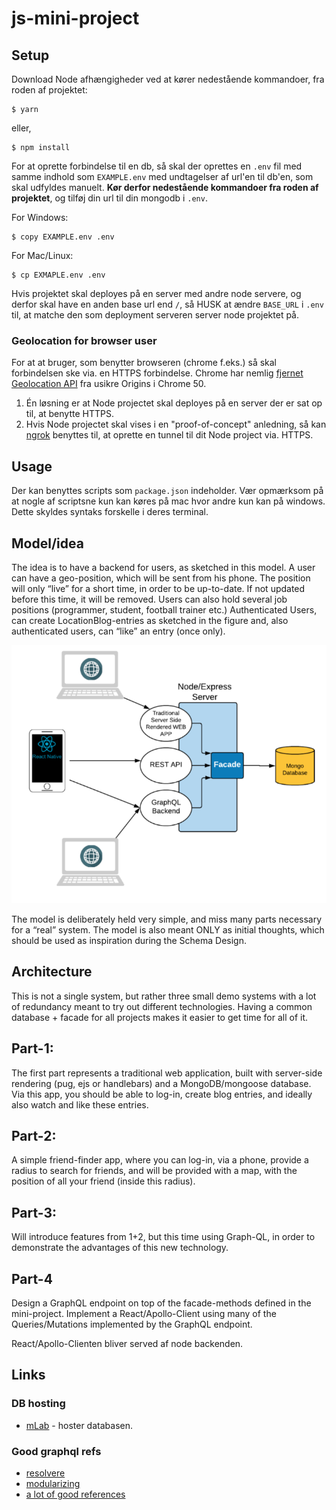 # js-mini-project
## Setup
Download Node afhængigheder ved at kører nedestående kommandoer, fra roden af projektet:
```
$ yarn
```
eller,
```
$ npm install
```

For at oprette forbindelse til en db, så skal der oprettes en `.env` fil med samme indhold som `EXAMPLE.env` med undtagelser af url'en til db'en, som skal udfyldes manuelt. __Kør derfor nedestående kommandoer fra roden af projektet__, og tilføj din url til din mongodb i `.env`.

For Windows:
```
$ copy EXAMPLE.env .env
```

For Mac/Linux:
```
$ cp EXMAPLE.env .env
```

Hvis projektet skal deployes på en server med andre node servere, og derfor skal have en anden base url end `/`, så HUSK at ændre `BASE_URL` i `.env` til, at matche den som deployment serveren server node projektet på.

### Geolocation for browser user
For at at bruger, som benytter browseren (chrome f.eks.) så skal forbindelsen ske via. en HTTPS forbindelse. Chrome har nemlig [fjernet Geolocation API](https://developers.google.com/web/updates/2016/04/geolocation-on-secure-contexts-only) fra usikre Origins i Chrome 50.

1. Én løsning er at Node projectet skal deployes på en server der er sat op til, at benytte HTTPS.
2. Hvis Node projectet skal vises i en "proof-of-concept" anledning, så kan [ngrok](https://ngrok.com/) benyttes til, at oprette en tunnel til dit Node project via. HTTPS.

## Usage
Der kan benyttes scripts som `package.json` indeholder. Vær opmærksom på at nogle af scriptsne kun kan køres på mac hvor andre kun kan på windows. Dette skyldes syntaks forskelle i deres terminal.

## Model/idea
The idea is to have a backend for users, as sketched in this model. 
A user can have a geo-position, which will be sent from his phone. The position will only “live” for a short time, in order to be up-to-date. If not updated before this time, it will be removed. Users can also hold several job positions (programmer, student, football trainer etc.)
Authenticated Users, can create LocationBlog-entries as sketched in the figure and, also authenticated users, can “like” an entry (once only).

![](./model.png)

The model is deliberately held very simple, and miss many parts necessary for a “real” system. The model is also meant ONLY  as initial thoughts, which should be used as inspiration during the Schema Design.

## Architecture
This is not a single system, but rather three small demo systems with a lot of redundancy meant to try out different technologies. Having a common database + facade for all projects makes it easier to get time for all of it.

## Part-1: 
The first part represents a traditional web application, built with server-side rendering (pug, ejs or handlebars) and a MongoDB/mongoose database. Via this app, you should be able to log-in, create blog entries, and ideally also watch and like these entries.

## Part-2:
A simple friend-finder app, where you can log-in, via a phone, provide a radius to search for friends, and will be provided with a map, with the position of all your friend (inside this radius).

## Part-3: 
Will introduce features from 1+2, but this time using Graph-QL, in order to demonstrate the advantages of this new technology.

## Part-4
Design a GraphQL endpoint on top of the facade-methods defined in the mini-project. Implement a React/Apollo-Client using many of the Queries/Mutations implemented by the GraphQL endpoint.

React/Apollo-Clienten bliver served af node backenden.

## Links
### DB hosting
- [mLab](https://mlab.com/home) - hoster databasen.

### Good graphql refs
- [resolvere](https://www.apollographql.com/docs/graphql-tools/resolvers.html)
- [modularizing](https://blog.apollographql.com/modularizing-your-graphql-schema-code-d7f71d5ed5f2)
- [a lot of good references](https://github.com/chentsulin/awesome-graphql)
